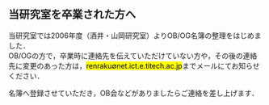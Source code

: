 ## 当研究室を卒業された方へ
当研究室では2006年度（酒井・山岡研究室）よりOB/OG名簿の整理をはじめました．  
OB/OGの方で，卒業時に連絡先を伝えていただけていない方や，その後の連絡先に変更のあった方は，<mark class="yellow bold">renraku<span class="px-1 spacemono">&empty;</span>net.ict.e.titech.ac.jp</mark>までメールにてお知らせください．  

名簿へ登録させていただき，OB会などがありましたらご連絡を差し上げます．
